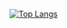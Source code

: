 [![Top Langs](https://github-readme-stats.vercel.app/api/top-langs/?username=Gabriel-Silva-7)](https://github.com/anuraghazra/github-readme-stats)

